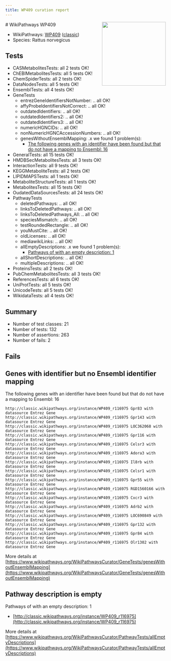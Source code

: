 ```yaml
---
title: WP409 curation report
---
```


<img style="float: right; width: 200px" src="https://upload.wikimedia.org/wikipedia/commons/thumb/8/83/Wplogo_with_text_500.png/640px-Wplogo_with_text_500.png" />
# WikiPathways WP409

* WikiPathways: [WP409](https://wikipathways.org/pathways/WP409) ([classic](https://classic.wikipathways.org/instance/WP409))
* Species: Rattus norvegicus
## Tests
* CASMetabolitesTests: all 2 tests OK!
* ChEBIMetabolitesTests: all 5 tests OK!
* ChemSpiderTests: all 2 tests OK!
* DataNodesTests: all 5 tests OK!
* EnsemblTests: all 4 tests OK!
* GeneTests
    * entrezGeneIdentifiersNotNumber: .. all OK!
    * affyProbeIdentifiersNotCorrect: .. all OK!
    * outdatedIdentifiers: .. all OK!
    * outdatedIdentifiers2: .. all OK!
    * outdatedIdentifiers3: .. all OK!
    * numericHGNCIDs: .. all OK!
    * nonNumericHGNCAccessionNumbers: .. all OK!
    * genesWithoutEnsemblMapping: .x we found 1 problem(s):
        * [The following genes with an identifier have been found but that do not have a mapping to Ensembl: 16](#c4e54313)
* GeneralTests: all 15 tests OK!
* HMDBSecMetabolitesTests: all 3 tests OK!
* InteractionTests: all 9 tests OK!
* KEGGMetaboliteTests: all 2 tests OK!
* LIPIDMAPSTests: all 1 tests OK!
* MetaboliteStructureTests: all 1 tests OK!
* MetabolitesTests: all 15 tests OK!
* OudatedDataSourcesTests: all 24 tests OK!
* PathwayTests
    * deletedPathways: .. all OK!
    * linksToDeletedPathways: .. all OK!
    * linksToDeletedPathways_All: .. all OK!
    * speciesMismatch: .. all OK!
    * testRoundedRectangle: .. all OK!
    * youMustCite: .. all OK!
    * oldLicenses: .. all OK!
    * mediawikiLinks: .. all OK!
    * allEmptyDescriptions: .x we found 1 problem(s):
        * [Pathways of with an empty description: 1](#798a4967)
    * allShortDescriptions: .. all OK!
    * multipleDescriptions: .. all OK!
* ProteinsTests: all 2 tests OK!
* PubChemMetabolitesTests: all 3 tests OK!
* ReferencesTests: all 6 tests OK!
* UniProtTests: all 5 tests OK!
* UnicodeTests: all 5 tests OK!
* WikidataTests: all 4 tests OK!


## Summary

* Number of test classes: 21
* Number of tests: 132
* Number of assertions: 263
* Number of fails: 2

## Fails

<a name="c4e54313" />

## Genes with identifier but no Ensembl identifier mapping

The following genes with an identifier have been found but that do not have a mapping to Ensembl: 16
```
http://classic.wikipathways.org/instance/WP409_r116975 Gpr83 with datasource Entrez Gene
http://classic.wikipathways.org/instance/WP409_r116975 Gpr143 with datasource Entrez Gene
http://classic.wikipathways.org/instance/WP409_r116975 LOC362068 with datasource Entrez Gene
http://classic.wikipathways.org/instance/WP409_r116975 Gpr116 with datasource Entrez Gene
http://classic.wikipathways.org/instance/WP409_r116975 Celsr3 with datasource Entrez Gene
http://classic.wikipathways.org/instance/WP409_r116975 Adora3 with datasource Entrez Gene
http://classic.wikipathways.org/instance/WP409_r116975 Il8rb with datasource Entrez Gene
http://classic.wikipathways.org/instance/WP409_r116975 Celsr1 with datasource Entrez Gene
http://classic.wikipathways.org/instance/WP409_r116975 Gpr55 with datasource Entrez Gene
http://classic.wikipathways.org/instance/WP409_r116975 RGD1560166 with datasource Entrez Gene
http://classic.wikipathways.org/instance/WP409_r116975 Cxcr3 with datasource Entrez Gene
http://classic.wikipathways.org/instance/WP409_r116975 Adrb2 with datasource Entrez Gene
http://classic.wikipathways.org/instance/WP409_r116975 LOC690849 with datasource Entrez Gene
http://classic.wikipathways.org/instance/WP409_r116975 Gpr132 with datasource Entrez Gene
http://classic.wikipathways.org/instance/WP409_r116975 Gpr84 with datasource Entrez Gene
http://classic.wikipathways.org/instance/WP409_r116975 Olr1302 with datasource Entrez Gene
```

More details at [https://www.wikipathways.org/WikiPathwaysCurator/GeneTests/genesWithoutEnsemblMapping](https://www.wikipathways.org/WikiPathwaysCurator/GeneTests/genesWithoutEnsemblMapping)

<a name="798a4967" />

## Pathway description is empty

Pathways of with an empty description: 1

* [http://classic.wikipathways.org/instance/WP409_r116975](http://classic.wikipathways.org/instance/WP409_r116975)

More details at [https://www.wikipathways.org/WikiPathwaysCurator/PathwayTests/allEmptyDescriptions](https://www.wikipathways.org/WikiPathwaysCurator/PathwayTests/allEmptyDescriptions)

